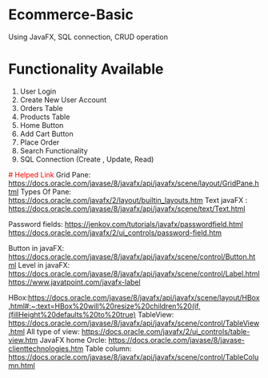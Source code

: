 # Ecommerce-Basic
Using JavaFX, SQL connection, CRUD operation

# Functionality Available
1. User Login
2. Create New User Account
3. Orders Table
4. Products Table
5. Home Button
6. Add Cart Button
7. Place Order
8. Search Functionality
9. SQL Connection (Create , Update, Read)


<span style="color:red;"># Helped Link</span>
Grid Pane:  https://docs.oracle.com/javase/8/javafx/api/javafx/scene/layout/GridPane.html
Types Of Pane: https://docs.oracle.com/javafx/2/layout/builtin_layouts.htm
Text javaFX :  https://docs.oracle.com/javase/8/javafx/api/javafx/scene/text/Text.html

Password fields:  https://jenkov.com/tutorials/javafx/passwordfield.html
                  https://docs.oracle.com/javafx/2/ui_controls/password-field.htm

Button in javaFX:  https://docs.oracle.com/javase/8/javafx/api/javafx/scene/control/Button.html
Level in javaFX:   https://docs.oracle.com/javase/8/javafx/api/javafx/scene/control/Label.html
                   https://www.javatpoint.com/javafx-label

HBox:https://docs.oracle.com/javase/8/javafx/api/javafx/scene/layout/HBox.html#:~:text=HBox%20will%20resize%20children%20(if,(fillHeight%20defaults%20to%20true)
TableView:  https://docs.oracle.com/javase/8/javafx/api/javafx/scene/control/TableView.html
All type of view:  https://docs.oracle.com/javafx/2/ui_controls/table-view.htm
JavaFX home Orcle:  https://docs.oracle.com/javase/8/javase-clienttechnologies.htm
Table column:   https://docs.oracle.com/javase/8/javafx/api/javafx/scene/control/TableColumn.html



